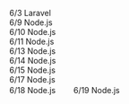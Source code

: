 6/3 Laravel  
6/9 Node.js  
6/10 Node.js  
6/11 Node.js  
6/13 Node.js  
6/14 Node.js  
6/15 Node.js  
6/17 Node.js  
6/18 Node.js　　
6/19 Node.js
